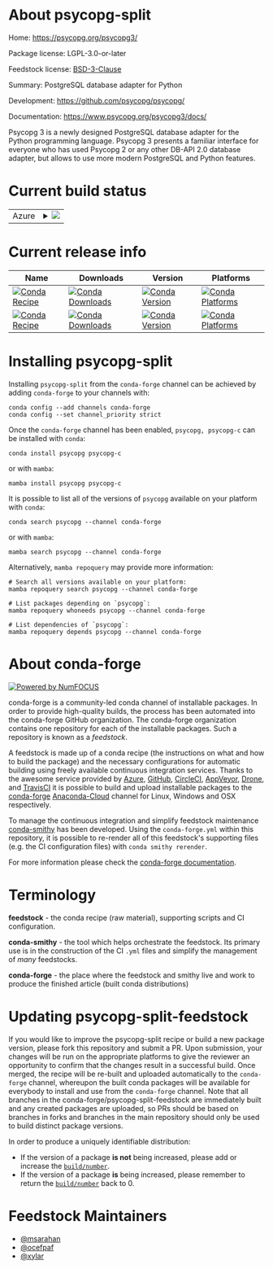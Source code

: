 About psycopg-split
===================

Home: https://psycopg.org/psycopg3/

Package license: LGPL-3.0-or-later

Feedstock license: [BSD-3-Clause](https://github.com/conda-forge/psycopg2-feedstock/blob/main/LICENSE.txt)

Summary: PostgreSQL database adapter for Python

Development: https://github.com/psycopg/psycopg/

Documentation: https://www.psycopg.org/psycopg3/docs/

Psycopg 3 is a newly designed PostgreSQL database adapter for the Python
programming language. Psycopg 3 presents a familiar interface for everyone
who has used Psycopg 2 or any other DB-API 2.0 database adapter, but allows
to use more modern PostgreSQL and Python features.


Current build status
====================


<table>
    
  <tr>
    <td>Azure</td>
    <td>
      <details>
        <summary>
          <a href="https://dev.azure.com/conda-forge/feedstock-builds/_build/latest?definitionId=821&branchName=main">
            <img src="https://dev.azure.com/conda-forge/feedstock-builds/_apis/build/status/psycopg2-feedstock?branchName=main">
          </a>
        </summary>
        <table>
          <thead><tr><th>Variant</th><th>Status</th></tr></thead>
          <tbody><tr>
              <td>linux_64_python3.10.____cpython</td>
              <td>
                <a href="https://dev.azure.com/conda-forge/feedstock-builds/_build/latest?definitionId=821&branchName=main">
                  <img src="https://dev.azure.com/conda-forge/feedstock-builds/_apis/build/status/psycopg2-feedstock?branchName=main&jobName=linux&configuration=linux%20linux_64_python3.10.____cpython" alt="variant">
                </a>
              </td>
            </tr><tr>
              <td>linux_64_python3.11.____cpython</td>
              <td>
                <a href="https://dev.azure.com/conda-forge/feedstock-builds/_build/latest?definitionId=821&branchName=main">
                  <img src="https://dev.azure.com/conda-forge/feedstock-builds/_apis/build/status/psycopg2-feedstock?branchName=main&jobName=linux&configuration=linux%20linux_64_python3.11.____cpython" alt="variant">
                </a>
              </td>
            </tr><tr>
              <td>linux_64_python3.8.____cpython</td>
              <td>
                <a href="https://dev.azure.com/conda-forge/feedstock-builds/_build/latest?definitionId=821&branchName=main">
                  <img src="https://dev.azure.com/conda-forge/feedstock-builds/_apis/build/status/psycopg2-feedstock?branchName=main&jobName=linux&configuration=linux%20linux_64_python3.8.____cpython" alt="variant">
                </a>
              </td>
            </tr><tr>
              <td>linux_64_python3.9.____cpython</td>
              <td>
                <a href="https://dev.azure.com/conda-forge/feedstock-builds/_build/latest?definitionId=821&branchName=main">
                  <img src="https://dev.azure.com/conda-forge/feedstock-builds/_apis/build/status/psycopg2-feedstock?branchName=main&jobName=linux&configuration=linux%20linux_64_python3.9.____cpython" alt="variant">
                </a>
              </td>
            </tr><tr>
              <td>linux_aarch64_python3.10.____cpython</td>
              <td>
                <a href="https://dev.azure.com/conda-forge/feedstock-builds/_build/latest?definitionId=821&branchName=main">
                  <img src="https://dev.azure.com/conda-forge/feedstock-builds/_apis/build/status/psycopg2-feedstock?branchName=main&jobName=linux&configuration=linux%20linux_aarch64_python3.10.____cpython" alt="variant">
                </a>
              </td>
            </tr><tr>
              <td>linux_aarch64_python3.11.____cpython</td>
              <td>
                <a href="https://dev.azure.com/conda-forge/feedstock-builds/_build/latest?definitionId=821&branchName=main">
                  <img src="https://dev.azure.com/conda-forge/feedstock-builds/_apis/build/status/psycopg2-feedstock?branchName=main&jobName=linux&configuration=linux%20linux_aarch64_python3.11.____cpython" alt="variant">
                </a>
              </td>
            </tr><tr>
              <td>linux_aarch64_python3.8.____cpython</td>
              <td>
                <a href="https://dev.azure.com/conda-forge/feedstock-builds/_build/latest?definitionId=821&branchName=main">
                  <img src="https://dev.azure.com/conda-forge/feedstock-builds/_apis/build/status/psycopg2-feedstock?branchName=main&jobName=linux&configuration=linux%20linux_aarch64_python3.8.____cpython" alt="variant">
                </a>
              </td>
            </tr><tr>
              <td>linux_aarch64_python3.9.____cpython</td>
              <td>
                <a href="https://dev.azure.com/conda-forge/feedstock-builds/_build/latest?definitionId=821&branchName=main">
                  <img src="https://dev.azure.com/conda-forge/feedstock-builds/_apis/build/status/psycopg2-feedstock?branchName=main&jobName=linux&configuration=linux%20linux_aarch64_python3.9.____cpython" alt="variant">
                </a>
              </td>
            </tr><tr>
              <td>linux_ppc64le_python3.10.____cpython</td>
              <td>
                <a href="https://dev.azure.com/conda-forge/feedstock-builds/_build/latest?definitionId=821&branchName=main">
                  <img src="https://dev.azure.com/conda-forge/feedstock-builds/_apis/build/status/psycopg2-feedstock?branchName=main&jobName=linux&configuration=linux%20linux_ppc64le_python3.10.____cpython" alt="variant">
                </a>
              </td>
            </tr><tr>
              <td>linux_ppc64le_python3.11.____cpython</td>
              <td>
                <a href="https://dev.azure.com/conda-forge/feedstock-builds/_build/latest?definitionId=821&branchName=main">
                  <img src="https://dev.azure.com/conda-forge/feedstock-builds/_apis/build/status/psycopg2-feedstock?branchName=main&jobName=linux&configuration=linux%20linux_ppc64le_python3.11.____cpython" alt="variant">
                </a>
              </td>
            </tr><tr>
              <td>linux_ppc64le_python3.8.____cpython</td>
              <td>
                <a href="https://dev.azure.com/conda-forge/feedstock-builds/_build/latest?definitionId=821&branchName=main">
                  <img src="https://dev.azure.com/conda-forge/feedstock-builds/_apis/build/status/psycopg2-feedstock?branchName=main&jobName=linux&configuration=linux%20linux_ppc64le_python3.8.____cpython" alt="variant">
                </a>
              </td>
            </tr><tr>
              <td>linux_ppc64le_python3.9.____cpython</td>
              <td>
                <a href="https://dev.azure.com/conda-forge/feedstock-builds/_build/latest?definitionId=821&branchName=main">
                  <img src="https://dev.azure.com/conda-forge/feedstock-builds/_apis/build/status/psycopg2-feedstock?branchName=main&jobName=linux&configuration=linux%20linux_ppc64le_python3.9.____cpython" alt="variant">
                </a>
              </td>
            </tr><tr>
              <td>osx_64_python3.10.____cpython</td>
              <td>
                <a href="https://dev.azure.com/conda-forge/feedstock-builds/_build/latest?definitionId=821&branchName=main">
                  <img src="https://dev.azure.com/conda-forge/feedstock-builds/_apis/build/status/psycopg2-feedstock?branchName=main&jobName=osx&configuration=osx%20osx_64_python3.10.____cpython" alt="variant">
                </a>
              </td>
            </tr><tr>
              <td>osx_64_python3.11.____cpython</td>
              <td>
                <a href="https://dev.azure.com/conda-forge/feedstock-builds/_build/latest?definitionId=821&branchName=main">
                  <img src="https://dev.azure.com/conda-forge/feedstock-builds/_apis/build/status/psycopg2-feedstock?branchName=main&jobName=osx&configuration=osx%20osx_64_python3.11.____cpython" alt="variant">
                </a>
              </td>
            </tr><tr>
              <td>osx_64_python3.8.____cpython</td>
              <td>
                <a href="https://dev.azure.com/conda-forge/feedstock-builds/_build/latest?definitionId=821&branchName=main">
                  <img src="https://dev.azure.com/conda-forge/feedstock-builds/_apis/build/status/psycopg2-feedstock?branchName=main&jobName=osx&configuration=osx%20osx_64_python3.8.____cpython" alt="variant">
                </a>
              </td>
            </tr><tr>
              <td>osx_64_python3.9.____cpython</td>
              <td>
                <a href="https://dev.azure.com/conda-forge/feedstock-builds/_build/latest?definitionId=821&branchName=main">
                  <img src="https://dev.azure.com/conda-forge/feedstock-builds/_apis/build/status/psycopg2-feedstock?branchName=main&jobName=osx&configuration=osx%20osx_64_python3.9.____cpython" alt="variant">
                </a>
              </td>
            </tr><tr>
              <td>osx_arm64_python3.10.____cpython</td>
              <td>
                <a href="https://dev.azure.com/conda-forge/feedstock-builds/_build/latest?definitionId=821&branchName=main">
                  <img src="https://dev.azure.com/conda-forge/feedstock-builds/_apis/build/status/psycopg2-feedstock?branchName=main&jobName=osx&configuration=osx%20osx_arm64_python3.10.____cpython" alt="variant">
                </a>
              </td>
            </tr><tr>
              <td>osx_arm64_python3.11.____cpython</td>
              <td>
                <a href="https://dev.azure.com/conda-forge/feedstock-builds/_build/latest?definitionId=821&branchName=main">
                  <img src="https://dev.azure.com/conda-forge/feedstock-builds/_apis/build/status/psycopg2-feedstock?branchName=main&jobName=osx&configuration=osx%20osx_arm64_python3.11.____cpython" alt="variant">
                </a>
              </td>
            </tr><tr>
              <td>osx_arm64_python3.8.____cpython</td>
              <td>
                <a href="https://dev.azure.com/conda-forge/feedstock-builds/_build/latest?definitionId=821&branchName=main">
                  <img src="https://dev.azure.com/conda-forge/feedstock-builds/_apis/build/status/psycopg2-feedstock?branchName=main&jobName=osx&configuration=osx%20osx_arm64_python3.8.____cpython" alt="variant">
                </a>
              </td>
            </tr><tr>
              <td>osx_arm64_python3.9.____cpython</td>
              <td>
                <a href="https://dev.azure.com/conda-forge/feedstock-builds/_build/latest?definitionId=821&branchName=main">
                  <img src="https://dev.azure.com/conda-forge/feedstock-builds/_apis/build/status/psycopg2-feedstock?branchName=main&jobName=osx&configuration=osx%20osx_arm64_python3.9.____cpython" alt="variant">
                </a>
              </td>
            </tr><tr>
              <td>win_64_python3.10.____cpython</td>
              <td>
                <a href="https://dev.azure.com/conda-forge/feedstock-builds/_build/latest?definitionId=821&branchName=main">
                  <img src="https://dev.azure.com/conda-forge/feedstock-builds/_apis/build/status/psycopg2-feedstock?branchName=main&jobName=win&configuration=win%20win_64_python3.10.____cpython" alt="variant">
                </a>
              </td>
            </tr><tr>
              <td>win_64_python3.11.____cpython</td>
              <td>
                <a href="https://dev.azure.com/conda-forge/feedstock-builds/_build/latest?definitionId=821&branchName=main">
                  <img src="https://dev.azure.com/conda-forge/feedstock-builds/_apis/build/status/psycopg2-feedstock?branchName=main&jobName=win&configuration=win%20win_64_python3.11.____cpython" alt="variant">
                </a>
              </td>
            </tr><tr>
              <td>win_64_python3.8.____cpython</td>
              <td>
                <a href="https://dev.azure.com/conda-forge/feedstock-builds/_build/latest?definitionId=821&branchName=main">
                  <img src="https://dev.azure.com/conda-forge/feedstock-builds/_apis/build/status/psycopg2-feedstock?branchName=main&jobName=win&configuration=win%20win_64_python3.8.____cpython" alt="variant">
                </a>
              </td>
            </tr><tr>
              <td>win_64_python3.9.____cpython</td>
              <td>
                <a href="https://dev.azure.com/conda-forge/feedstock-builds/_build/latest?definitionId=821&branchName=main">
                  <img src="https://dev.azure.com/conda-forge/feedstock-builds/_apis/build/status/psycopg2-feedstock?branchName=main&jobName=win&configuration=win%20win_64_python3.9.____cpython" alt="variant">
                </a>
              </td>
            </tr>
          </tbody>
        </table>
      </details>
    </td>
  </tr>
</table>

Current release info
====================

| Name | Downloads | Version | Platforms |
| --- | --- | --- | --- |
| [![Conda Recipe](https://img.shields.io/badge/recipe-psycopg-green.svg)](https://anaconda.org/conda-forge/psycopg) | [![Conda Downloads](https://img.shields.io/conda/dn/conda-forge/psycopg.svg)](https://anaconda.org/conda-forge/psycopg) | [![Conda Version](https://img.shields.io/conda/vn/conda-forge/psycopg.svg)](https://anaconda.org/conda-forge/psycopg) | [![Conda Platforms](https://img.shields.io/conda/pn/conda-forge/psycopg.svg)](https://anaconda.org/conda-forge/psycopg) |
| [![Conda Recipe](https://img.shields.io/badge/recipe-psycopg--c-green.svg)](https://anaconda.org/conda-forge/psycopg-c) | [![Conda Downloads](https://img.shields.io/conda/dn/conda-forge/psycopg-c.svg)](https://anaconda.org/conda-forge/psycopg-c) | [![Conda Version](https://img.shields.io/conda/vn/conda-forge/psycopg-c.svg)](https://anaconda.org/conda-forge/psycopg-c) | [![Conda Platforms](https://img.shields.io/conda/pn/conda-forge/psycopg-c.svg)](https://anaconda.org/conda-forge/psycopg-c) |

Installing psycopg-split
========================

Installing `psycopg-split` from the `conda-forge` channel can be achieved by adding `conda-forge` to your channels with:

```
conda config --add channels conda-forge
conda config --set channel_priority strict
```

Once the `conda-forge` channel has been enabled, `psycopg, psycopg-c` can be installed with `conda`:

```
conda install psycopg psycopg-c
```

or with `mamba`:

```
mamba install psycopg psycopg-c
```

It is possible to list all of the versions of `psycopg` available on your platform with `conda`:

```
conda search psycopg --channel conda-forge
```

or with `mamba`:

```
mamba search psycopg --channel conda-forge
```

Alternatively, `mamba repoquery` may provide more information:

```
# Search all versions available on your platform:
mamba repoquery search psycopg --channel conda-forge

# List packages depending on `psycopg`:
mamba repoquery whoneeds psycopg --channel conda-forge

# List dependencies of `psycopg`:
mamba repoquery depends psycopg --channel conda-forge
```


About conda-forge
=================

[![Powered by
NumFOCUS](https://img.shields.io/badge/powered%20by-NumFOCUS-orange.svg?style=flat&colorA=E1523D&colorB=007D8A)](https://numfocus.org)

conda-forge is a community-led conda channel of installable packages.
In order to provide high-quality builds, the process has been automated into the
conda-forge GitHub organization. The conda-forge organization contains one repository
for each of the installable packages. Such a repository is known as a *feedstock*.

A feedstock is made up of a conda recipe (the instructions on what and how to build
the package) and the necessary configurations for automatic building using freely
available continuous integration services. Thanks to the awesome service provided by
[Azure](https://azure.microsoft.com/en-us/services/devops/), [GitHub](https://github.com/),
[CircleCI](https://circleci.com/), [AppVeyor](https://www.appveyor.com/),
[Drone](https://cloud.drone.io/welcome), and [TravisCI](https://travis-ci.com/)
it is possible to build and upload installable packages to the
[conda-forge](https://anaconda.org/conda-forge) [Anaconda-Cloud](https://anaconda.org/)
channel for Linux, Windows and OSX respectively.

To manage the continuous integration and simplify feedstock maintenance
[conda-smithy](https://github.com/conda-forge/conda-smithy) has been developed.
Using the ``conda-forge.yml`` within this repository, it is possible to re-render all of
this feedstock's supporting files (e.g. the CI configuration files) with ``conda smithy rerender``.

For more information please check the [conda-forge documentation](https://conda-forge.org/docs/).

Terminology
===========

**feedstock** - the conda recipe (raw material), supporting scripts and CI configuration.

**conda-smithy** - the tool which helps orchestrate the feedstock.
                   Its primary use is in the construction of the CI ``.yml`` files
                   and simplify the management of *many* feedstocks.

**conda-forge** - the place where the feedstock and smithy live and work to
                  produce the finished article (built conda distributions)


Updating psycopg-split-feedstock
================================

If you would like to improve the psycopg-split recipe or build a new
package version, please fork this repository and submit a PR. Upon submission,
your changes will be run on the appropriate platforms to give the reviewer an
opportunity to confirm that the changes result in a successful build. Once
merged, the recipe will be re-built and uploaded automatically to the
`conda-forge` channel, whereupon the built conda packages will be available for
everybody to install and use from the `conda-forge` channel.
Note that all branches in the conda-forge/psycopg-split-feedstock are
immediately built and any created packages are uploaded, so PRs should be based
on branches in forks and branches in the main repository should only be used to
build distinct package versions.

In order to produce a uniquely identifiable distribution:
 * If the version of a package **is not** being increased, please add or increase
   the [``build/number``](https://docs.conda.io/projects/conda-build/en/latest/resources/define-metadata.html#build-number-and-string).
 * If the version of a package **is** being increased, please remember to return
   the [``build/number``](https://docs.conda.io/projects/conda-build/en/latest/resources/define-metadata.html#build-number-and-string)
   back to 0.

Feedstock Maintainers
=====================

* [@msarahan](https://github.com/msarahan/)
* [@ocefpaf](https://github.com/ocefpaf/)
* [@xylar](https://github.com/xylar/)

